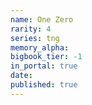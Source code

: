 ```yaml
---
name: One Zero
rarity: 4
series: tng
memory_alpha:
bigbook_tier: -1
in_portal: true
date:
published: true
---
```




